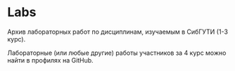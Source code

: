 # Labs
Архив лабораторных работ по дисциплинам, изучаемым в СибГУТИ (1-3 курс).

Лабораторные (или любые другие) работы участников за 4 курс можно найти в профилях на GitHub.
